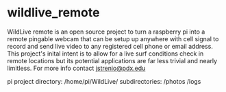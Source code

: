 # wildlive_remote
WildLive remote is an open source project to turn a raspberry pi into a remote pingable webcam that can be setup up anywhere with cell signal to record and send live video to any registered cell phone or email address. This project's inital intent is to allow for a live surf conditions check in remote locations but its potential applications are far less trivial and  nearly limitless. For more info contact jstrenio@pdx.edu

pi project directory: /home/pi/WildLive/
subdirectories:
/photos
/logs
